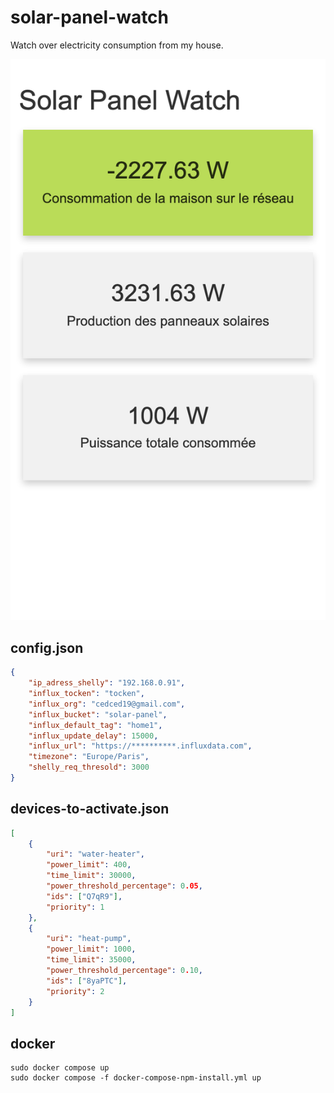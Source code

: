 # solar-panel-watch
Watch over electricity consumption from my house.

![Demo](demo.png)

## config.json

```json
{
    "ip_adress_shelly": "192.168.0.91",
    "influx_tocken": "tocken",
    "influx_org": "cedced19@gmail.com",
    "influx_bucket": "solar-panel",
    "influx_default_tag": "home1",
    "influx_update_delay": 15000,
    "influx_url": "https://**********.influxdata.com",
    "timezone": "Europe/Paris",
    "shelly_req_thresold": 3000
}
```

## devices-to-activate.json
```json
[
    {
        "uri": "water-heater",
        "power_limit": 400,
        "time_limit": 30000,
        "power_threshold_percentage": 0.05,
        "ids": ["Q7qR9"],
        "priority": 1
    },
    {
        "uri": "heat-pump",
        "power_limit": 1000,
        "time_limit": 35000,
        "power_threshold_percentage": 0.10,
        "ids": ["8yaPTC"],
        "priority": 2
    }
]
```

## docker

```
sudo docker compose up
sudo docker compose -f docker-compose-npm-install.yml up
```